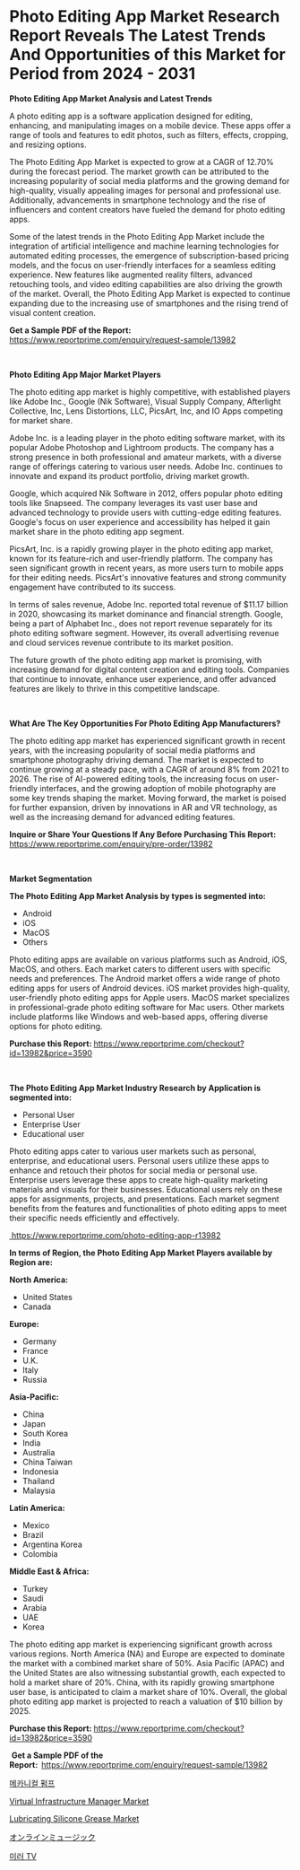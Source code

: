 <p><h1>Photo Editing App Market Research Report Reveals The Latest Trends And Opportunities of this Market for Period from 2024 - 2031</h1></p><p><strong>Photo Editing App Market Analysis and Latest Trends</strong></p>
<p><p>A photo editing app is a software application designed for editing, enhancing, and manipulating images on a mobile device. These apps offer a range of tools and features to edit photos, such as filters, effects, cropping, and resizing options.</p><p>The Photo Editing App Market is expected to grow at a CAGR of 12.70% during the forecast period. The market growth can be attributed to the increasing popularity of social media platforms and the growing demand for high-quality, visually appealing images for personal and professional use. Additionally, advancements in smartphone technology and the rise of influencers and content creators have fueled the demand for photo editing apps.</p><p>Some of the latest trends in the Photo Editing App Market include the integration of artificial intelligence and machine learning technologies for automated editing processes, the emergence of subscription-based pricing models, and the focus on user-friendly interfaces for a seamless editing experience. New features like augmented reality filters, advanced retouching tools, and video editing capabilities are also driving the growth of the market. Overall, the Photo Editing App Market is expected to continue expanding due to the increasing use of smartphones and the rising trend of visual content creation.</p></p>
<p><strong>Get a Sample PDF of the Report:&nbsp;</strong> <a href="https://www.reportprime.com/enquiry/request-sample/13982">https://www.reportprime.com/enquiry/request-sample/13982</a></p>
<p>&nbsp;</p>
<p><strong>Photo Editing App Major Market Players</strong></p>
<p><p>The photo editing app market is highly competitive, with established players like Adobe Inc., Google (Nik Software), Visual Supply Company, Afterlight Collective, Inc, Lens Distortions, LLC, PicsArt, Inc, and IO Apps competing for market share. </p><p>Adobe Inc. is a leading player in the photo editing software market, with its popular Adobe Photoshop and Lightroom products. The company has a strong presence in both professional and amateur markets, with a diverse range of offerings catering to various user needs. Adobe Inc. continues to innovate and expand its product portfolio, driving market growth.</p><p>Google, which acquired Nik Software in 2012, offers popular photo editing tools like Snapseed. The company leverages its vast user base and advanced technology to provide users with cutting-edge editing features. Google's focus on user experience and accessibility has helped it gain market share in the photo editing app segment.</p><p>PicsArt, Inc. is a rapidly growing player in the photo editing app market, known for its feature-rich and user-friendly platform. The company has seen significant growth in recent years, as more users turn to mobile apps for their editing needs. PicsArt's innovative features and strong community engagement have contributed to its success.</p><p>In terms of sales revenue, Adobe Inc. reported total revenue of $11.17 billion in 2020, showcasing its market dominance and financial strength. Google, being a part of Alphabet Inc., does not report revenue separately for its photo editing software segment. However, its overall advertising revenue and cloud services revenue contribute to its market position.</p><p>The future growth of the photo editing app market is promising, with increasing demand for digital content creation and editing tools. Companies that continue to innovate, enhance user experience, and offer advanced features are likely to thrive in this competitive landscape.</p></p>
<p>&nbsp;</p>
<p><strong>What Are The Key Opportunities For Photo Editing App Manufacturers?</strong></p>
<p><p>The photo editing app market has experienced significant growth in recent years, with the increasing popularity of social media platforms and smartphone photography driving demand. The market is expected to continue growing at a steady pace, with a CAGR of around 8% from 2021 to 2026. The rise of AI-powered editing tools, the increasing focus on user-friendly interfaces, and the growing adoption of mobile photography are some key trends shaping the market. Moving forward, the market is poised for further expansion, driven by innovations in AR and VR technology, as well as the increasing demand for advanced editing features.</p></p>
<p><strong>Inquire or Share Your Questions If Any Before Purchasing This Report:</strong> <a href="https://www.reportprime.com/enquiry/pre-order/13982">https://www.reportprime.com/enquiry/pre-order/13982</a></p>
<p>&nbsp;</p>
<p><strong>Market Segmentation</strong></p>
<p><strong>The Photo Editing App Market Analysis by types is segmented into:</strong></p>
<p><ul><li>Android</li><li>iOS</li><li>MacOS</li><li>Others</li></ul></p>
<p><p>Photo editing apps are available on various platforms such as Android, iOS, MacOS, and others. Each market caters to different users with specific needs and preferences. The Android market offers a wide range of photo editing apps for users of Android devices. iOS market provides high-quality, user-friendly photo editing apps for Apple users. MacOS market specializes in professional-grade photo editing software for Mac users. Other markets include platforms like Windows and web-based apps, offering diverse options for photo editing.</p></p>
<p><strong>Purchase this Report:&nbsp;</strong><a href="https://www.reportprime.com/checkout?id=13982&price=3590">https://www.reportprime.com/checkout?id=13982&price=3590</a></p>
<p>&nbsp;</p>
<p><strong>The Photo Editing App Market Industry Research by Application is segmented into:</strong></p>
<p><ul><li>Personal User</li><li>Enterprise User</li><li>Educational user</li></ul></p>
<p><p>Photo editing apps cater to various user markets such as personal, enterprise, and educational users. Personal users utilize these apps to enhance and retouch their photos for social media or personal use. Enterprise users leverage these apps to create high-quality marketing materials and visuals for their businesses. Educational users rely on these apps for assignments, projects, and presentations. Each market segment benefits from the features and functionalities of photo editing apps to meet their specific needs efficiently and effectively.</p></p>
<p><a href="https://www.reportprime.com/photo-editing-app-r13982">&nbsp;https://www.reportprime.com/photo-editing-app-r13982</a></p>
<p><strong>In terms of Region, the Photo Editing App Market Players available by Region are:</strong></p>
<p>
    <p> <strong> North America: </strong>
        <ul>
            <li>United States</li>
            <li>Canada</li>
        </ul>
        </p> 
    <p> <strong> Europe: </strong>
        <ul>
            <li>Germany</li>
            <li>France</li>
            <li>U.K.</li>
            <li>Italy</li>
            <li>Russia</li>
        </ul>
        </p> 
    <p> <strong> Asia-Pacific: </strong>
        <ul>
            <li>China</li>
            <li>Japan</li>
            <li>South Korea</li>
            <li>India</li>
            <li>Australia</li>
            <li>China Taiwan</li>
            <li>Indonesia</li>
            <li>Thailand</li>
            <li>Malaysia</li>
        </ul>
        </p> 
    <p> <strong> Latin America: </strong>
        <ul>
            <li>Mexico</li>
            <li>Brazil</li>
            <li>Argentina Korea</li>
            <li>Colombia</li>
        </ul>
        </p> 
    <p> <strong> Middle East & Africa: </strong>
        <ul>
            <li>Turkey</li>
            <li>Saudi</li>
            <li>Arabia</li>
            <li>UAE</li>
            <li>Korea</li>
        </ul>
    </p>
    </p>
<p><p>The photo editing app market is experiencing significant growth across various regions. North America (NA) and Europe are expected to dominate the market with a combined market share of 50%. Asia Pacific (APAC) and the United States are also witnessing substantial growth, each expected to hold a market share of 20%. China, with its rapidly growing smartphone user base, is anticipated to claim a market share of 10%. Overall, the global photo editing app market is projected to reach a valuation of $10 billion by 2025.</p></p>
<p><strong>Purchase this Report: </strong><a href="https://www.reportprime.com/checkout?id=13982&price=3590">https://www.reportprime.com/checkout?id=13982&price=3590</a></p>
<p>&nbsp;<strong>Get a Sample PDF of the Report:&nbsp;&nbsp;</strong><a href="https://www.reportprime.com/enquiry/request-sample/13982">https://www.reportprime.com/enquiry/request-sample/13982</a></p>
<p><strong></strong></p>
<p><p><a href="https://medium.com/@fly879567/%EA%B8%B0%EA%B3%84-%ED%8E%8C%ED%94%84-%EC%8B%9C%EC%9E%A5-%EB%B3%B4%EA%B3%A0%EC%84%9C-%EC%A0%9C%ED%92%88-%EC%9C%A0%ED%98%95-%ED%94%BC%EC%8A%A4%ED%86%A4-%EC%9C%A0%ED%98%95-%EC%9C%A0%EC%95%95-%EC%9C%A0%ED%98%95-%EC%B5%9C%EC%A2%85-%EC%82%AC%EC%9A%A9%EC%B2%98-%EC%88%98%EC%B2%98%EB%A6%AC-%EC%82%B0%EC%97%85-%EC%A2%85%EC%9D%B4-%EC%82%B0%EC%97%85-pcb-%EC%82%B0%EC%97%85-%EA%B8%B0%ED%83%80-%EB%B0%8F-%EC%A7%80%EC%97%AD-2024-2031-cf7f31011f84">메카니컬 펌프</a></p><p><a href="https://github.com/nusratjahan12006/Market-Research-Report-List-1/blob/main/virtual-infrastructure-manager-market.md">Virtual Infrastructure Manager Market</a></p><p><a href="https://medium.com/@liam.mcgrath5645/lubricating-silicone-grease-market-report-by-product-type-white-silicone-grease-gray-silicone-6a7a462bf148">Lubricating Silicone Grease Market</a></p><p><a href="https://medium.com/@josephmiller1959/%E3%82%AA%E3%83%B3%E3%83%A9%E3%82%A4%E3%83%B3%E9%9F%B3%E6%A5%BD%E5%B8%82%E5%A0%B4-2024%E5%B9%B4%E3%81%8B%E3%82%892031%E5%B9%B4%E3%81%BE%E3%81%A7%E3%81%AE%E4%B8%96%E7%95%8C%E3%81%A8%E5%9C%B0%E5%9F%9F%E3%81%AE%E5%88%86%E6%9E%90-d75d2c75448a">オンラインミュージック</a></p><p><a href="https://medium.com/@genius6587678/%EA%B8%80%EB%A1%9C%EB%B2%8C-mirror-tv-%EC%8B%9C%EC%9E%A5%EC%9D%98-%ED%8F%AC%EA%B4%84%EC%A0%81-%EB%B6%84%EC%84%9D-%EC%84%B1%EC%9E%A5-%ED%8A%B8%EB%A0%8C%EB%93%9C-%EB%B0%8F-%EC%8B%9C%EC%9E%A5-%EC%98%88%EC%B8%A1-2024-2031-5a92eb628aa4">미러 TV</a></p></p>